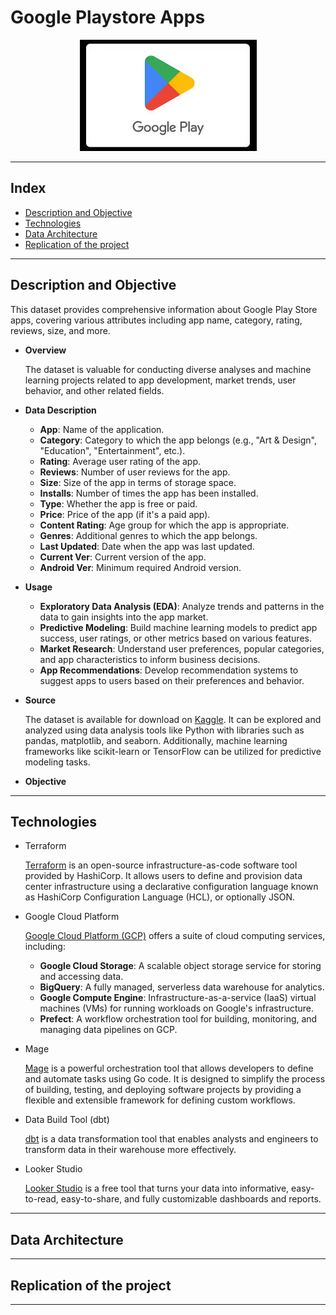 # Google Playstore Apps

<p align="center">
  <img src="images\playstore.jpg">
</p>

---
## Index

- [Description and Objective](#description-and-objective)
- [Technologies](#technologies)
- [Data Architecture](#data-architecture)
- [Replication of the project](#replication-of-the-project)

---

## Description and Objective

This dataset provides comprehensive information about Google Play Store apps, covering various attributes including app name, category, rating, reviews, size, and more.

- **Overview**

  The dataset is valuable for conducting diverse analyses and machine learning projects related to app development, market trends, user behavior, and other related fields.

- **Data Description**

  - **App**: Name of the application.
  - **Category**: Category to which the app belongs (e.g., "Art & Design", "Education", "Entertainment", etc.).
  - **Rating**: Average user rating of the app.
  - **Reviews**: Number of user reviews for the app.
  - **Size**: Size of the app in terms of storage space.
  - **Installs**: Number of times the app has been installed.
  - **Type**: Whether the app is free or paid.
  - **Price**: Price of the app (if it's a paid app).
  - **Content Rating**: Age group for which the app is appropriate.
  - **Genres**: Additional genres to which the app belongs.
  - **Last Updated**: Date when the app was last updated.
  - **Current Ver**: Current version of the app.
  - **Android Ver**: Minimum required Android version.

- **Usage**

  - **Exploratory Data Analysis (EDA)**: Analyze trends and patterns in the data to gain insights into the app market.
  - **Predictive Modeling**: Build machine learning models to predict app success, user ratings, or other metrics based on various features.
  - **Market Research**: Understand user preferences, popular categories, and app characteristics to inform business decisions.
  - **App Recommendations**: Develop recommendation systems to suggest apps to users based on their preferences and behavior.

- **Source**

  The dataset is available for download on [Kaggle](https://www.kaggle.com/datasets/gauthamp10/google-playstore-apps). It can be explored and analyzed using data analysis tools like Python with libraries such as pandas, matplotlib, and seaborn. Additionally, machine learning frameworks like scikit-learn or TensorFlow can be utilized for predictive modeling tasks.

- **Objective**

---

## Technologies

- Terraform

  [Terraform](https://www.terraform.io/) is an open-source infrastructure-as-code software tool provided by HashiCorp. It allows users to define and provision data center infrastructure using a declarative configuration language known as HashiCorp Configuration Language (HCL), or optionally JSON.

- Google Cloud Platform

  [Google Cloud Platform (GCP)](https://cloud.google.com/) offers a suite of cloud computing services, including:

  - **Google Cloud Storage**: A scalable object storage service for storing and accessing data.
  - **BigQuery**: A fully managed, serverless data warehouse for analytics.
  - **Google Compute Engine**: Infrastructure-as-a-service (IaaS) virtual machines (VMs) for running workloads on Google's infrastructure.
  - **Prefect**: A workflow orchestration tool for building, monitoring, and managing data pipelines on GCP.

- Mage

  [Mage](https://www.mage.ai/) is a powerful orchestration tool that allows developers to define and automate tasks using Go code. It is designed to simplify the process of building, testing, and deploying software projects by providing a flexible and extensible framework for defining custom workflows.

- Data Build Tool (dbt)

  [dbt](https://www.getdbt.com/) is a data transformation tool that enables analysts and engineers to transform data in their warehouse more effectively.

- Looker Studio

  [Looker Studio](https://looker.com/platform/studio) is a free tool that turns your data into informative, easy-to-read, easy-to-share, and fully customizable dashboards and reports.


---

## Data Architecture

---

## Replication of the project

---
